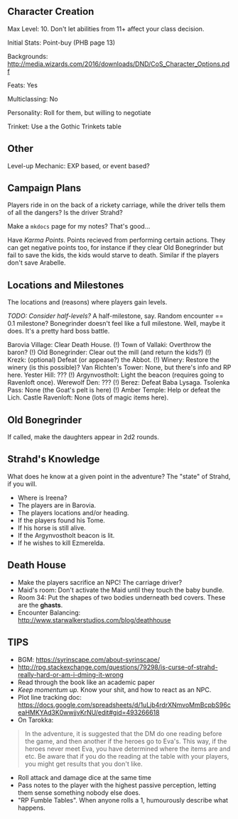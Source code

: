 Character Creation
------------------

Max Level: 10. Don't let abilities from 11+ affect your class decision.

Initial Stats: Point-buy (PHB page 13)

Backgrounds: http://media.wizards.com/2016/downloads/DND/CoS_Character_Options.pdf

Feats: Yes

Multiclassing: No

Personality: Roll for them, but willing to negotiate

Trinket: Use a the Gothic Trinkets table

Other
-----

Level-up Mechanic: EXP based, or event based?

Campaign Plans
--------------

Players ride in on the back of a rickety carriage, while the driver tells
them of all the dangers? Is the driver Strahd?

Make a `mkdocs` page for my notes? That's good...

Have *Karma Points*. Points recieved from performing certain actions. They
can get negative points too, for instance if they clear Old Bonegrinder but
fail to save the kids, the kids would starve to death. Similar if the
players don't save Arabelle.

Locations and Milestones
------------------------

The locations and (reasons) where players gain levels.

*TODO: Consider half-levels?* A half-milestone, say.
Random encounter == 0.1 milestone?
Bonegrinder doesn't feel like a full milestone. Well, maybe it does. It's a pretty hard boss battle.

Barovia Village: Clear Death House.
(!) Town of Vallaki: Overthrow the baron?
(!) Old Bonegrinder: Clear out the mill (and return the kids?)
(!) Krezk: (optional) Defeat (or appease?) the Abbot.
(!) Winery: Restore the winery (is this possible)?
Van Richten's Tower: None, but there's info and RP here.
Yester Hill: ???
(!) Argynvostholt: Light the beacon (requires going to Ravenloft once).
Werewolf Den: ???
(!) Berez: Defeat Baba Lysaga.
Tsolenka Pass: None (the Goat's pelt is here)
(!) Amber Temple: Help or defeat the Lich.
Castle Ravenloft: None (lots of magic items here).

Old Bonegrinder
---------------

If called, make the daughters appear in 2d2 rounds.

Strahd's Knowledge
------------------

What does he know at a given point in the adventure? The "state" of Strahd,
if you will.

- Where is Ireena?
- The players are in Barovia.
- The players locations and/or heading.
- If the players found his Tome.
- If his horse is still alive.
- If the Argynvostholt beacon is lit.
- If he wishes to kill Ezmerelda.

Death House
-----------

- Make the players sacrifice an NPC! The carriage driver?
- Maid's room: Don't activate the Maid until they touch the baby bundle.
- Room 34: Put the shapes of two bodies underneath bed covers. These are the **ghasts**.
- Encounter Balancing: http://www.starwalkerstudios.com/blog/deathhouse

TIPS
----
- BGM: https://syrinscape.com/about-syrinscape/
- http://rpg.stackexchange.com/questions/79298/is-curse-of-strahd-really-hard-or-am-i-dming-it-wrong
- Read through the book like an academic paper
- *Keep momentum up.* Know your shit, and how to react as an NPC.
- Plot line tracking doc: https://docs.google.com/spreadsheets/d/1uLjb4rdrXNmvoMmBcpbS96ceaHMKYAd3K0wwjjvKrNU/edit#gid=493266618
- On Tarokka:

> In the adventure, it is suggested that the DM do one reading before the
> game, and then another if the heroes go to Eva's. This way, if the heroes
> never meet Eva, you have determined where the items are and etc. Be aware
> that if you do the reading at the table with your players, you might get
> results that you don't like.

- Roll attack and damage dice at the same time
- Pass notes to the player with the highest passive perception, letting them
sense something nobody else does.
- "RP Fumble Tables". When anyone rolls a 1, humourously describe what
happens.
